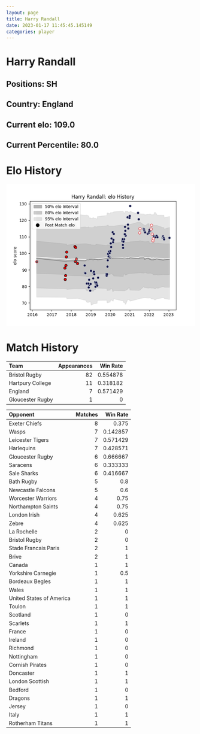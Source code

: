 ```yaml
---  
layout: page  
title: Harry Randall  
date: 2023-01-17 11:45:45.145149  
categories: player  
---
```

# Harry Randall

## Positions: SH

## Country: England

## Current elo: 109.0

## Current Percentile: 80.0

# Elo History


![elo history](history_HarryRandall.png)
# Match History


| Team             |   Appearances |   Win Rate |
|:-----------------|--------------:|-----------:|
| Bristol Rugby    |            82 |   0.554878 |
| Hartpury College |            11 |   0.318182 |
| England          |             7 |   0.571429 |
| Gloucester Rugby |             1 |   0        |

| Opponent                 |   Matches |   Win Rate |
|:-------------------------|----------:|-----------:|
| Exeter Chiefs            |         8 |   0.375    |
| Wasps                    |         7 |   0.142857 |
| Leicester Tigers         |         7 |   0.571429 |
| Harlequins               |         7 |   0.428571 |
| Gloucester Rugby         |         6 |   0.666667 |
| Saracens                 |         6 |   0.333333 |
| Sale Sharks              |         6 |   0.416667 |
| Bath Rugby               |         5 |   0.8      |
| Newcastle Falcons        |         5 |   0.6      |
| Worcester Warriors       |         4 |   0.75     |
| Northampton Saints       |         4 |   0.75     |
| London Irish             |         4 |   0.625    |
| Zebre                    |         4 |   0.625    |
| La Rochelle              |         2 |   0        |
| Bristol Rugby            |         2 |   0        |
| Stade Francais Paris     |         2 |   1        |
| Brive                    |         2 |   1        |
| Canada                   |         1 |   1        |
| Yorkshire Carnegie       |         1 |   0.5      |
| Bordeaux Begles          |         1 |   1        |
| Wales                    |         1 |   1        |
| United States of America |         1 |   1        |
| Toulon                   |         1 |   1        |
| Scotland                 |         1 |   0        |
| Scarlets                 |         1 |   1        |
| France                   |         1 |   0        |
| Ireland                  |         1 |   0        |
| Richmond                 |         1 |   0        |
| Nottingham               |         1 |   0        |
| Cornish Pirates          |         1 |   0        |
| Doncaster                |         1 |   1        |
| London Scottish          |         1 |   1        |
| Bedford                  |         1 |   0        |
| Dragons                  |         1 |   1        |
| Jersey                   |         1 |   0        |
| Italy                    |         1 |   1        |
| Rotherham Titans         |         1 |   1        |